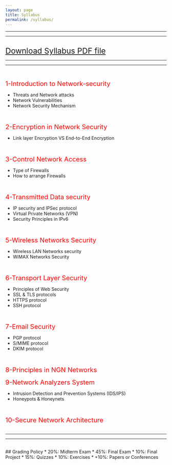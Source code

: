 ```yaml
---
layout: page
title: Syllabus
permalink: /syllabus/
---
```

---
---


<br>
<bold><big><big><big><a href="https://github.com/mahdi-javid/computer-systems-security/raw/master/download/SYLLABUS.pdf">Download Syllabus PDF file</a></big></big></big></bold> 
<br>


---
---
<br>

<big><big><font color="red"><bold>1-Introduction to Network-security</bold></font></big></big>
<ul>
  <li>Threats and Network attacks</li>
  <li>Network Vulnerabilities</li>
  <li>Network Security Mechanism</li>
</ul>
<br>

<big><big><font color="red"><bold>2-Encryption in Network Security</bold></font></big></big>
<ul>
  <li>Link layer Encryption VS End-to-End Encryption</li>
</ul>
<br>

<big><big><font color="red"><bold>3-Control Network Access</bold></font></big></big>
<ul>
  <li>Type of Firewalls</li>
  <li>How to arrange Firewalls</li>
</ul>
<br>

<big><big><font color="red"><bold>4-Transmitted Data security</bold></font></big></big>
<ul>
  <li>IP security and IPSec protocol</li>
  <li>Virtual Private Networks (VPN)</li>
  <li>Security Principles in IPv6</li>
</ul>
<br>

<big><big><font color="red"><bold>5-Wireless Networks Security</bold></font></big></big>
<ul>
  <li>Wireless LAN Networks security</li>
  <li>WiMAX Networks Security</li>
</ul>
<br>

<big><big><font color="red"><bold>6-Transport Layer Security</bold></font></big></big>
<ul>
  <li>Principles of Web Security</li>
  <li>SSL & TLS protocols</li>
  <li>HTTPS protocol</li>
  <li>SSH protocol</li>
</ul>
<br>

<big><big><font color="red"><bold>7-Email Security</bold></font></big></big>
<ul>
  <li>PGP protocol</li>
  <li>S/MIME protocol</li>
  <li>DKIM protocol</li>
</ul>
<br>

<big><big><font color="red"><bold>8-Principles in NGN Networks</bold></font></big></big>
<br>

<big><big><font color="red"><bold>9-Network Analyzers System</bold></font></big></big>
<ul>
  <li>Intrusion Detection and Prevention Systems (IDS/IPS)</li>
  <li>Honeypots & Honeynets</li>
</ul>
<br>

<big><big><font color="red"><bold>10-Secure Network Architecture</bold></font></big></big>
<br>
<br>

---
---
<br>
## Grading Policy
   * 20%: Midterm Exam
   * 45%: Final Exam
   * 10%: Final Project
   * 15%: Quizzes
   * 10%: Exercises
   * +10%: Papers or Conferences
